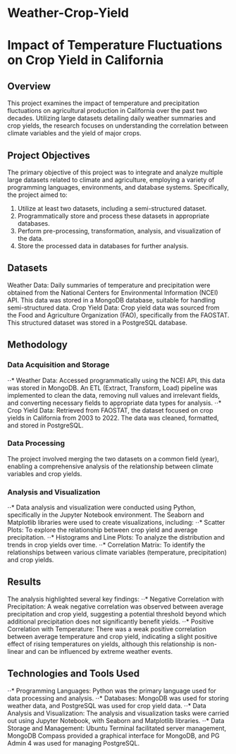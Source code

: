# Weather-Crop-Yield

# Impact of Temperature Fluctuations on Crop Yield in California

## Overview
This project examines the impact of temperature and precipitation fluctuations on agricultural production in California over the past two decades. Utilizing large datasets detailing daily weather summaries and crop yields, the research focuses on understanding the correlation between climate variables and the yield of major crops.

## Project Objectives
The primary objective of this project was to integrate and analyze multiple large datasets related to climate and agriculture, employing a variety of programming languages, environments, and database systems. Specifically, the project aimed to:
1. Utilize at least two datasets, including a semi-structured dataset.
2. Programmatically store and process these datasets in appropriate databases.
3. Perform pre-processing, transformation, analysis, and visualization of the data.
4. Store the processed data in databases for further analysis.

## Datasets
Weather Data: Daily summaries of temperature and precipitation were obtained from the National Centers for Environmental Information (NCEI) API. This data was stored in a MongoDB database, suitable for handling semi-structured data.
Crop Yield Data: Crop yield data was sourced from the Food and Agriculture Organization (FAO), specifically from the FAOSTAT. This structured dataset was stored in a PostgreSQL database.

## Methodology

### Data Acquisition and Storage
⋅⋅* Weather Data: Accessed programmatically using the NCEI API, this data was stored in MongoDB. An ETL (Extract, Transform, Load) pipeline was implemented to clean the data, removing null values and irrelevant fields, and converting necessary fields to appropriate data types for analysis.
⋅⋅* Crop Yield Data: Retrieved from FAOSTAT, the dataset focused on crop yields in California from 2003 to 2022. The data was cleaned, formatted, and stored in PostgreSQL.
### Data Processing
The project involved merging the two datasets on a common field (year), enabling a comprehensive analysis of the relationship between climate variables and crop yields.

### Analysis and Visualization
⋅⋅* Data analysis and visualization were conducted using Python, specifically in the Jupyter Notebook environment. The Seaborn and Matplotlib libraries were used to create visualizations, including:
⋅⋅* Scatter Plots: To explore the relationship between crop yield and average precipitation.
⋅⋅* Histograms and Line Plots: To analyze the distribution and trends in crop yields over time.
⋅⋅* Correlation Matrix: To identify the relationships between various climate variables (temperature, precipitation) and crop yields.

## Results
The analysis highlighted several key findings:
⋅⋅* Negative Correlation with Precipitation: A weak negative correlation was observed between average precipitation and crop yield, suggesting a potential threshold beyond which additional precipitation does not significantly benefit yields.
⋅⋅* Positive Correlation with Temperature: There was a weak positive correlation between average temperature and crop yield, indicating a slight positive effect of rising temperatures on yields, although this relationship is non-linear and can be influenced by extreme weather events.

## Technologies and Tools Used
⋅⋅* Programming Languages: Python was the primary language used for data processing and analysis.
⋅⋅* Databases: MongoDB was used for storing weather data, and PostgreSQL was used for crop yield data.
⋅⋅* Data Analysis and Visualization: The analysis and visualization tasks were carried out using Jupyter Notebook, with Seaborn and Matplotlib libraries.
⋅⋅* Data Storage and Management: Ubuntu Terminal facilitated server management, MongoDB Compass provided a graphical interface for MongoDB, and PG Admin 4 was used for managing PostgreSQL.

